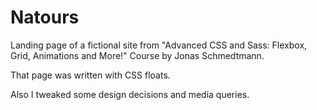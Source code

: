 # Natours

Landing page of a fictional site from "Advanced CSS and Sass: Flexbox, Grid, Animations and More!" Course by Jonas Schmedtmann.

That page was written with CSS floats.

Also I tweaked some design decisions and media queries.
